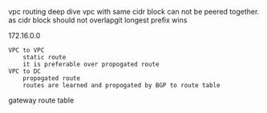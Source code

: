 vpc routing deep dive
    vpc with same cidr block can not be peered together. as cidr block should not overlapgit 
    longest prefix wins

172.16.0.0

    VPC to VPC
        static route
        it is preferable over propogated route
    VPC to DC
        propogated route
        routes are learned and propogated by BGP to route table


gateway route table
    